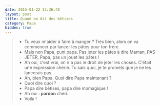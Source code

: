 ```yaml
---
date: 2015-01-22 13:36:40
layout: post
title: Quand on dit des bêtises
category: Papa
hidden: true
---
```


> - Tu veux m'aider à faire à manger ? Très bien, alors on va commencer par lancer les pâtes pour ton frère.
> - Mais non Papa, puni papa. Pas jeter les pâtes à dire Maman, PAS JETER, Papa, pas un jouet les pâtes !
> - Ah oui, c'est vrai, on n'a pas le droit de jeter les choses. C'était une expression chérie. Tu sais quoi, je te promets que je ne les lancerais pas.
> - Ah, bien Papa. Quoi dire Papa maintenant ?
> - Quoi dire quoi ?
> - Papa dire bêtises, papa dire momagique !
> - Ah oui : **pardon** chéri.
> - Voilà !

